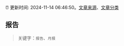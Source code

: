:alarm_clock: 更新时间: 2024-11-14 06:46:50。[文章来源](/README.md)、[文章分类](/TAGS.md)

## 报告


> 关键字：`报告`、`月报`



